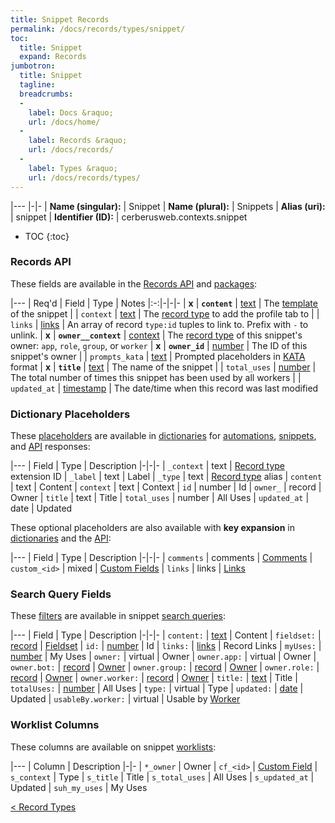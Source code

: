 ```yaml
---
title: Snippet Records
permalink: /docs/records/types/snippet/
toc:
  title: Snippet
  expand: Records
jumbotron:
  title: Snippet
  tagline: 
  breadcrumbs:
  -
    label: Docs &raquo;
    url: /docs/home/
  -
    label: Records &raquo;
    url: /docs/records/
  -
    label: Types &raquo;
    url: /docs/records/types/
---
```


|---
|-|-
| **Name (singular):** | Snippet
| **Name (plural):** | Snippets
| **Alias (uri):** | snippet
| **Identifier (ID):** | cerberusweb.contexts.snippet

* TOC
{:toc}

### Records API

These fields are available in the [Records API](/docs/api/endpoints/records/) and [packages](/docs/packages/):

|---
| Req'd | Field | Type | Notes
|:-:|-|-|-
| **x** | **`content`** | [text](/docs/records/fields/types/text/) | The [template](/docs/scripting/) of the snippet 
|   | `context` | [text](/docs/records/fields/types/text/) | The [record type](/docs/records/types/) to add the profile tab to 
|   | `links` | [links](/docs/records/fields/types/links/) | An array of record `type:id` tuples to link to. Prefix with `-` to unlink. 
| **x** | **`owner__context`** | [context](/docs/records/fields/types/context/) | The [record type](/docs/records/types/) of this snippet's owner: `app`, `role`, `group`, or `worker` 
| **x** | **`owner_id`** | [number](/docs/records/fields/types/number/) | The ID of this snippet's owner 
|   | `prompts_kata` | [text](/docs/records/fields/types/text/) | Prompted placeholders in [KATA](/docs/snippets/#prompts) format 
| **x** | **`title`** | [text](/docs/records/fields/types/text/) | The name of the snippet 
|   | `total_uses` | [number](/docs/records/fields/types/number/) | The total number of times this snippet has been used by all workers 
|   | `updated_at` | [timestamp](/docs/records/fields/types/timestamp/) | The date/time when this record was last modified 

### Dictionary Placeholders

These [placeholders](/docs/scripting/variables/#placeholders) are available in [dictionaries](/docs/guide/developers/dictionaries/) for [automations](/docs/automations/), [snippets](/docs/snippets/), and [API](/docs/api/) responses:

|---
| Field | Type | Description
|-|-|-
| `_context` | text | [Record type](/docs/records/types/) extension ID
| `_label` | text | Label
| `_type` | text | [Record type](/docs/records/types/) alias
| `content` | text | Content
| `context` | text | Context
| `id` | number | Id
| `owner_` | record | Owner
| `title` | text | Title
| `total_uses` | number | All Uses
| `updated_at` | date | Updated

These optional placeholders are also available with **key expansion** in [dictionaries](/docs/guide/developers/dictionaries/#key-expansion) and the [API](/docs/api/responses/#expanding-keys-in-api-requests):

|---
| Field | Type | Description
|-|-|-
| `comments` | comments | [Comments](/docs/guide/developers/dictionaries/#key-expansion)
| `custom_<id>` | mixed | [Custom Fields](/docs/guide/developers/dictionaries/#key-expansion)
| `links` | links | [Links](/docs/guide/developers/dictionaries/#key-expansion)
	
### Search Query Fields

These [filters](/docs/search/#filters) are available in snippet [search queries](/docs/search/):

|---
| Field | Type | Description
|-|-|-
| `content:` | [text](/docs/search/#text) | Content
| `fieldset:` | [record](/docs/search/#deep-search) | [Fieldset](/docs/records/types/custom_fieldset/)
| `id:` | [number](/docs/search/#numbers) | Id
| `links:` | [links](/docs/search/#links) | Record Links
| `myUses:` | [number](/docs/search/#numbers) | My Uses
| `owner:` | virtual | Owner
| `owner.app:` | virtual | Owner
| `owner.bot:` | [record](/docs/search/#deep-search) | [Owner](/docs/records/types/bot/)
| `owner.group:` | [record](/docs/search/#deep-search) | [Owner](/docs/records/types/group/)
| `owner.role:` | [record](/docs/search/#deep-search) | [Owner](/docs/records/types/role/)
| `owner.worker:` | [record](/docs/search/#deep-search) | [Owner](/docs/records/types/worker/)
| `title:` | [text](/docs/search/#text) | Title
| `totalUses:` | [number](/docs/search/#numbers) | All Uses
| `type:` | virtual | Type
| `updated:` | [date](/docs/search/#dates) | Updated
| `usableBy.worker:` | virtual | Usable by [Worker](/docs/records/types/worker/)
	
### Worklist Columns

These columns are available on snippet [worklists](/docs/worklists/):

|---
| Column | Description
|-|-
| `*_owner` | Owner
| `cf_<id>` | [Custom Field](/docs/records/types/custom_field/)
| `s_context` | Type
| `s_title` | Title
| `s_total_uses` | All Uses
| `s_updated_at` | Updated
| `suh_my_uses` | My Uses

<div class="section-nav">
	<div class="left">
		<a href="/docs/records/types/" class="prev">&lt; Record Types</a>
	</div>
	<div class="right align-right">
	</div>
</div>
<div class="clear"></div>